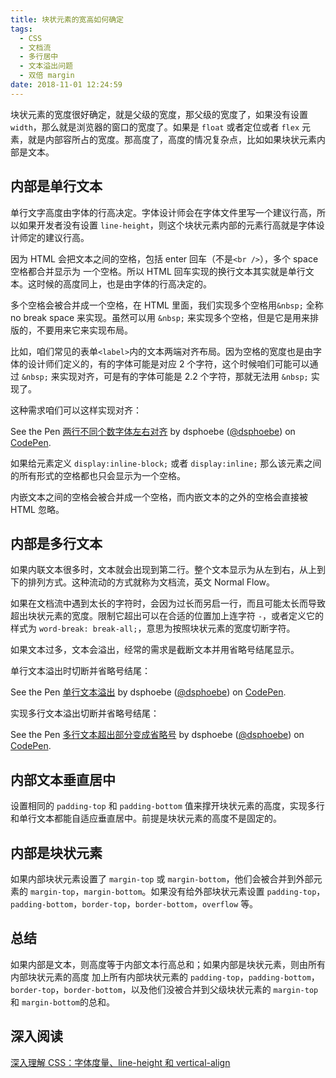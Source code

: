 ```yaml
---
title: 块状元素的宽高如何确定
tags:
  - CSS
  - 文档流
  - 多行居中
  - 文本溢出问题
  - 双倍 margin
date: 2018-11-01 12:24:59
---
```



块状元素的宽度很好确定，就是父级的宽度，那父级的宽度了，如果没有设置 `width`，那么就是浏览器的窗口的宽度了。如果是 `float` 或者定位或者 `flex` 元素，就是内部容所占的宽度。那高度了，高度的情况复杂点，比如如果块状元素内部是文本。

## 内部是单行文本

单行文字高度由字体的行高决定。字体设计师会在字体文件里写一个建议行高，所以如果开发者没有设置 `line-height`，则这个块状元素内部的元素行高就是字体设计师定的建议行高。

因为 HTML 会把文本之间的空格，包括 enter 回车（不是`<br />`），多个 space 空格都合并显示为 一个空格。所以 HTML 回车实现的换行文本其实就是单行文本。这时候的高度同上，也是由字体的行高决定的。

多个空格会被合并成一个空格，在 HTML 里面，我们实现多个空格用`&nbsp;` 全称 no break space 来实现。虽然可以用 `&nbsp;` 来实现多个空格，但是它是用来排版的，不要用来它来实现布局。

比如，咱们常见的表单`<label>`内的文本两端对齐布局。因为空格的宽度也是由字体的设计师们定义的，有的字体可能是对应 2 个字符，这个时候咱们可能可以通过 `&nbsp;` 来实现对齐，可是有的字体可能是 2.2 个字符，那就无法用 `&nbsp;` 实现了。

这种需求咱们可以这样实现对齐：

<p data-height="265" data-theme-id="dark" data-slug-hash="zmQqxm" data-default-tab="css,result" data-user="dsphoebe" data-pen-title="两行不同个数字体左右对齐" class="codepen">See the Pen <a href="https://codepen.io/dsphoebe/pen/zmQqxm/">两行不同个数字体左右对齐</a> by dsphoebe (<a href="https://codepen.io/dsphoebe">@dsphoebe</a>) on <a href="https://codepen.io">CodePen</a>.</p>
<script async src="https://static.codepen.io/assets/embed/ei.js"></script>

如果给元素定义 `display:inline-block;` 或者 `display:inline;` 那么该元素之间的所有形式的空格都也只会显示为一个空格。

内嵌文本之间的空格会被合并成一个空格，而内嵌文本的之外的空格会直接被 HTML 忽略。

## 内部是多行文本

如果内联文本很多时，文本就会出现到第二行。整个文本显示为从左到右，从上到下的排列方式。这种流动的方式就称为文档流，英文 Normal Flow。

如果在文档流中遇到太长的字符时，会因为过长而另启一行，而且可能太长而导致超出块状元素的宽度。限制它超出可以在合适的位置加上连字符 `-`，或者定义它的样式为 `word-break: break-all;`，意思为按照块状元素的宽度切断字符。

如果文本过多，文本会溢出，经常的需求是截断文本并用省略号结尾显示。

单行文本溢出时切断并省略号结尾：

<p data-height="265" data-theme-id="dark" data-slug-hash="MPdyVP" data-default-tab="css,result" data-user="dsphoebe" data-pen-title="单行文本溢出" class="codepen">See the Pen <a href="https://codepen.io/dsphoebe/pen/MPdyVP/">单行文本溢出</a> by dsphoebe (<a href="https://codepen.io/dsphoebe">@dsphoebe</a>) on <a href="https://codepen.io">CodePen</a>.</p>
<script async src="https://static.codepen.io/assets/embed/ei.js"></script>

实现多行文本溢出切断并省略号结尾：

<p data-height="265" data-theme-id="dark" data-slug-hash="EdzKoz" data-default-tab="css,result" data-user="dsphoebe" data-pen-title="多行文本超出部分变成省略号" class="codepen">See the Pen <a href="https://codepen.io/dsphoebe/pen/EdzKoz/">多行文本超出部分变成省略号</a> by dsphoebe (<a href="https://codepen.io/dsphoebe">@dsphoebe</a>) on <a href="https://codepen.io">CodePen</a>.</p>
<script async src="https://static.codepen.io/assets/embed/ei.js"></script>

## 内部文本垂直居中

设置相同的 `padding-top` 和 `padding-bottom` 值来撑开块状元素的高度，实现多行和单行文本都能自适应垂直居中。前提是块状元素的高度不是固定的。

## 内部是块状元素

如果内部块状元素设置了 `margin-top` 或 `margin-bottom`，他们会被合并到外部元素的 `margin-top`，`margin-bottom`。如果没有给外部块状元素设置 `padding-top`，`padding-bottom`，`border-top`，`border-bottom`，`overflow` 等。

## 总结

如果内部是文本，则高度等于内部文本行高总和；如果内部是块状元素，则由所有内部块状元素的高度 加上所有内部块状元素的 `padding-top`，`padding-bottom`，`border-top`，`border-bottom`，以及他们没被合并到父级块状元素的 `margin-top` 和 `margin-bottom`的总和。

## 深入阅读

[深入理解 CSS：字体度量、line-height 和 vertical-align](https://zhuanlan.zhihu.com/p/25808995)